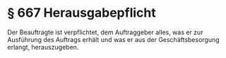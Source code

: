 # § 667 Herausgabepflicht
Der Beauftragte ist verpflichtet, dem Auftraggeber alles, was er zur Ausführung des Auftrags erhält und was er aus der Geschäftsbesorgung erlangt, herauszugeben.
